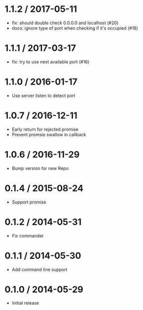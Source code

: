 # 1.1.2 / 2017-05-11

- fix: should double check 0.0.0.0 and localhost (#20)
- docs: ignore type of port when checking if it's occupied (#18)

# 1.1.1 / 2017-03-17

- fix: try to use next available port (#16)

# 1.1.0 / 2016-01-17

- Use server listen to detect port

# 1.0.7 / 2016-12-11

- Early return for rejected promise
- Prevent promsie swallow in callback

# 1.0.6 / 2016-11-29

- Bump version for new Repo

# 0.1.4 / 2015-08-24

- Support promise

# 0.1.2 / 2014-05-31

- Fix commander

# 0.1.1 / 2014-05-30

- Add command line support

# 0.1.0 / 2014-05-29

- Initial release
